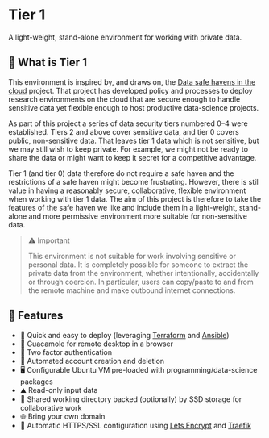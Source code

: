 # Tier 1

A light-weight, stand-alone environment for working with private data.

## 🤔 What is Tier 1

This environment is inspired by, and draws on, the [Data safe havens in the
cloud](https://www.turing.ac.uk/research/research-projects/data-safe-havens-cloud)
project. That project has developed policy and processes to deploy research
environments on the cloud that are secure enough to handle sensitive data yet
flexible enough to host productive data-science projects.

As part of this project a series of data security tiers numbered 0–4 were
established. Tiers 2 and above cover sensitive data, and tier 0 covers public,
non-sensitive data. That leaves tier 1 data which is not sensitive, but we may
still wish to keep private. For example, we might not be ready to share the data
or might want to keep it secret for a competitive advantage.

Tier 1 (and tier 0) data therefore do not require a safe haven and the
restrictions of a safe haven might become frustrating. However, there is still
value in having a reasonably secure, collaborative, flexible environment when
working with tier 1 data. The aim of this project is therefore to take the
features of the safe haven we like and include them in a light-weight,
stand-alone and more permissive environment more suitable for non-sensitive
data.

> ⚠️ Important
>
> This environment is not suitable for work involving sensitive or personal
> data. It is completely possible for someone to extract the private data from
> the environment, whether intentionally, accidentally or through coercion. In
> particular, users can copy/paste to and from the remote machine and make
> outbound internet connections.

## 🚀 Features

- 🚅 Quick and easy to deploy (leveraging [Terraform](https://www.terraform.io/)
  and [Ansible](https://www.ansible.com/))
- 🥑 Guacamole for remote desktop in a browser
- 🔐 Two factor authentication
- 🤖 Automated account creation and deletion
- 🖥️ Configurable Ubuntu VM pre-loaded with programming/data-science packages
- ⛰️ Read-only input data
- 🤝 Shared working directory backed (optionally) by SSD storage for
  collaborative work
- 🌐 Bring your own domain
- 🔑 Automatic HTTPS/SSL configuration using [Lets
  Encrypt](https://letsencrypt.org/) and [Traefik](https://traefik.io/)
